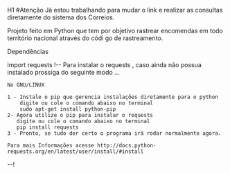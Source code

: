 H1
#Atenção
Já estou trabalhando para mudar o link e realizar as consultas diretamente do sistema dos Correios.




Projeto feito em Python que tem por objetivo rastrear encomendas em todo território nacional através do códi
go de rastreamento.

Dependências

import requests
!--
Para instalar o requests , caso ainda não possua instalado prossiga do seguinte modo ...
    
    No GNU/LINUX 
    
    1 - Instale o pip que gerencia instalações diretamente para o python 
        digite ou cole o comando abaixo no terminal
        sudo apt-get install python-pip
    2- Agora utilize o pip para instalar o requests 
       digite ou cole o comando abaixo no terminal
       pip install requests
    3 - Pronto, se tudo der certo o programa irá rodar normalmente agora.
    
    Para mais Informações acesse http://docs.python-requests.org/en/latest/user/install/#install
  --!

